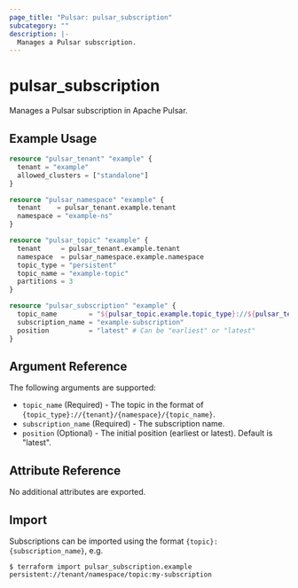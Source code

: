 ```yaml
---
page_title: "Pulsar: pulsar_subscription"
subcategory: ""
description: |-
  Manages a Pulsar subscription.
---
```


# pulsar_subscription

Manages a Pulsar subscription in Apache Pulsar.

## Example Usage

```terraform
resource "pulsar_tenant" "example" {
  tenant = "example"
  allowed_clusters = ["standalone"]
}

resource "pulsar_namespace" "example" {
  tenant    = pulsar_tenant.example.tenant
  namespace = "example-ns"
}

resource "pulsar_topic" "example" {
  tenant     = pulsar_tenant.example.tenant
  namespace  = pulsar_namespace.example.namespace
  topic_type = "persistent"
  topic_name = "example-topic"
  partitions = 3
}

resource "pulsar_subscription" "example" {
  topic_name        = "${pulsar_topic.example.topic_type}://${pulsar_tenant.example.tenant}/${pulsar_namespace.example.namespace}/${pulsar_topic.example.topic_name}"
  subscription_name = "example-subscription"
  position          = "latest" # Can be "earliest" or "latest"
}
```

## Argument Reference

The following arguments are supported:

- `topic_name` (Required) - The topic in the format of `{topic_type}://{tenant}/{namespace}/{topic_name}`.
- `subscription_name` (Required) - The subscription name.
- `position` (Optional) - The initial position (earliest or latest). Default is "latest".

## Attribute Reference

No additional attributes are exported.

## Import

Subscriptions can be imported using the format `{topic}:{subscription_name}`, e.g.

```
$ terraform import pulsar_subscription.example persistent://tenant/namespace/topic:my-subscription
``` 